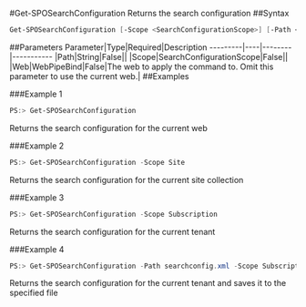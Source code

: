 #Get-SPOSearchConfiguration
Returns the search configuration
##Syntax
```powershell
Get-SPOSearchConfiguration [-Scope <SearchConfigurationScope>] [-Path <String>] [-Web <WebPipeBind>]
```


##Parameters
Parameter|Type|Required|Description
---------|----|--------|-----------
|Path|String|False||
|Scope|SearchConfigurationScope|False||
|Web|WebPipeBind|False|The web to apply the command to. Omit this parameter to use the current web.|
##Examples

###Example 1
```powershell
PS:> Get-SPOSearchConfiguration
```
Returns the search configuration for the current web

###Example 2
```powershell
PS:> Get-SPOSearchConfiguration -Scope Site
```
Returns the search configuration for the current site collection

###Example 3
```powershell
PS:> Get-SPOSearchConfiguration -Scope Subscription
```
Returns the search configuration for the current tenant

###Example 4
```powershell
PS:> Get-SPOSearchConfiguration -Path searchconfig.xml -Scope Subscription
```
Returns the search configuration for the current tenant and saves it to the specified file
